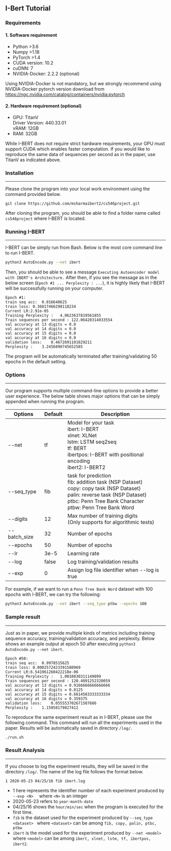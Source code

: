 ## I-Bert Tutorial

### Requirements

#### 1. Software requirement

- Python >3.6
- Numpy >1.18
- PyTorch >1.4
- CUDA version: 10.2
- cuDNN: 7 
- NVIDIA-Docker: 2.2.2 (optional)

Using NVIDIA-Docker is not mandatory, but we strongly recommend using NVIDIA-Docker pytorch version download from https://ngc.nvidia.com/catalog/containers/nvidia:pytorch

#### 2. Hardware requirement (optional)

- GPU: TitanV <br>
  Driver Version: 440.33.01 <br>
  vRAM: 12GB <br>
- RAM: 32GB 

While I-BERT does not require strict hardware requirements, your GPU must support CUDA which enables faster computation. If you would like to reproduce the same data of sequences per second as in the paper, use TitanV as indicated above. 


### Installation

-----

Please clone the program into your local work environment using the command provided below. 

```{bash}
git clone https://github.com/msharmaibert2/cs546project.git
```

After cloning the program, you should be able to find a folder name called  `cs546project` where I-BERT is located.



### Running I-BERT

-----

I-BERT can be simply run from Bash. Below is the most core command line to run I-BERT. 

```bash
python3 AutoEncode.py --net ibert
```

Then, you should be able to see a message `Executing Autoencoder model with IBERT's Architecture.` After then, if you see the message as in the below screen (`Epoch #1 ... Perplexity : ...`), it is highly likely that I-BERT will be successfully running on your computer.

```
Epoch #1:
train seq acc:	0.016640625
train loss:	0.36817466298118234
Current LR:2.91e-05
Training Perplexity :	4.0623637819561855
Train sequences per second : 122.06420314033554
val accuracy at 13 digits = 0.0
val accuracy at 14 digits = 0.0
val accuracy at 15 digits = 0.0
val accuracy at 16 digits = 0.0
validation loss:	0.4672691101829211
Perplexity :	3.2456890745652585
```

The program will be automatically terminated after training/validating 50 epochs in the default setting.



### Options

-----

Our program supports multiple command-line options to provide a better user experience. The below table shows major options that can be simply appended when running the program.

| Options      | Default | Description                                                  |
| ------------ | ------- | ------------------------------------------------------------ |
| --net        | tf      | Model for your task <br>ibert: I-BERT <br>xlnet: XLNet<br>lstm: LSTM seq2seq <br>tf: BERT <br>ibertpos: I-BERT with positional encoding <br>ibert2: I-BERT2 |
| --seq_type   | fib     | task for prediction <br>fib: addition task (NSP Dataset)<br>copy: copy task (NSP Dataset)<br>palin: reverse task (NSP Dataset)<br>ptbc: Penn Tree Bank Character<br>ptbw: Penn Tree Bank Word |
| --digits     | 12      | Max number of training digits <br>(Only supports for algorithmic tests) |
| --batch_size | 32      | Number of epochs                                             |
| --epochs     | 50      | Number of epochs                                             |
| --lr         | 3e-5    | Learning rate                                                |
| --log        | false   | Log training/validation results                              |
| --exp        | 0       | Assign log file identifier when --log is true                |

For example, if we want to run a `Penn Tree Bank Word` dataset with 100 epochs with I-BERT, we can try the following: 

```bash
python3 AutoEncode.py --net ibert --seq_type ptbw --epochs 100
```



### Sample result

-----

Just as in paper, we provide multiple kinds of metrics including training sequence accuracy, training/validation accuracy, and perplexity. Below shows an example output at epoch 50 after executing `python3 AutoEncode.py --net ibert`.

```
Epoch #50:
train seq acc:	0.9978515625
train loss:	0.0002572423391580969
Current LR:6.541961260422218e-06
Training Perplexity :	1.0010830311149899
Train sequences per second : 120.4091252320059
val accuracy at 13 digits = 0.9166666666666666
val accuracy at 14 digits = 0.8125
val accuracy at 15 digits = 0.6614583333333334
val accuracy at 16 digits = 0.359375
validation loss:	0.055553702671507686
Perplexity :	1.15058179827412
```

To reproduce the same experiment result as in I-BERT, please use the following command. This command will run all the experiments used in the paper. Results will be automatically saved in directory `/log/`.

```sh
./run.sh
```


### Result Analysis

-----

If you choose to log the experiment results, they will be saved in the directory `/log/`. The name of the log file follows the format below. 

```
1 2020-05-23 04/25/16 fib ibert.log
```

- 1 here represents the identifier number of each experiment produced by `--exp <N>  ` where `<N>` is an integer
- 2020-05-23 refers to `year-month-date`
- 04/25/16 shows the `hour/min/sec` when the program is executed for the first time. 
- `fib` is the dataset used for the experiment produced by `--seq_type <dataset> ` where `<dataset>` can be among `fib, copy, palin, ptbc, ptbw` 
- `ibert` is the model used for the experiment produced by `--net <model>` where `<model>` can be among `ibert, xlnet, lstm, tf, ibertpos, ibert2`.
